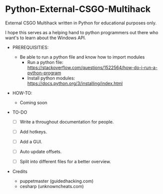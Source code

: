 # Python-External-CSGO-Multihack
External CSGO Multihack written in Python for educational purposes only.

I hope this serves as a helping hand to python programmers out there who want's to learn about the Windows API.

- PREREQUISITIES:
	- Be able to run a python file and know how to import modules
		- Run a python file: https://stackoverflow.com/questions/1522564/how-do-i-run-a-python-program
		- Install python modules: https://docs.python.org/3/installing/index.html
		
- HOW-TO:
	- Coming soon

- TO-DO
	- [ ] Write a throughout documentation for people.
	- [ ] Add hotkeys.
	- [ ] Add a GUI.
	- [ ] Auto update offsets.
	- [ ] Split into different files for a better overview.



- Credits
	- puppetmaster (guidedhacking.com)
	- cesharp (unknowncheats.com)
